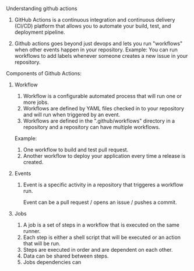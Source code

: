 Understanding github actions


1. GitHub Actions is a continuous integration and continuous delivery (CI/CD) platform that allows you to automate your build, test, and deployment pipeline.

2. Github actions goes beyond just devops and lets you run "workflows" when other events happen in your repository.
   Example: You can run workflows to add labels whenever someone creates a new issue in your repository.

Components of Github Actions:

1. Workflow 
   
   1. Workflow is a configurable automated process that will run one or more jobs. 
   2. Workflows are defined by YAML files checked in to your repository and will run when triggered by an event.
   3. Workflows are defined in the ".github/workflows" directory in a repository and a repository can have multiple workflows.
   
   Example:
     1. One workflow to build and test pull request.
     2. Another workflow to deploy your application every time a release is created.

2. Events

   1. Event is a specific activity in a repository that triggeres a workflow run.
      
       Event can be a pull request / opens an issue / pushes a commit.

3. Jobs

   1. A job is a set of steps in a workflow that is executed on the same runner. 
   2. Each step is either a shell script that will be executed or an action that will be run. 
   3. Steps are executed in order and are dependent on each other.
   4. Data can be shared between steps.
   5. Jobs dependencies can